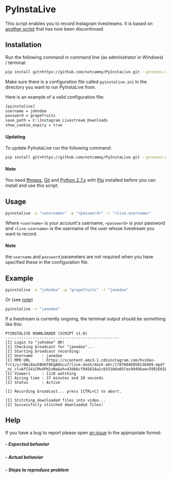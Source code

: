 # PyInstaLive
This script enables you to record Instagram livestreams. It is based on [another script](https://github.com/taengstagram/instagram-livestream-downloader) that has now been discontinued. 

## Installation

Run the following command in command line (as administrator in Windows) / terminal:
```bash
pip install git+https://github.com/notcammy/PyInstaLive.git --process-dependency-links
```

Make sure there is a configuration file called ``pyinstalive.ini`` in the directory you want to run PyInstaLive from.

Here is an example of a valid configuration file:
```bash
[pyinstalive]
username = johndoe
password = grapefruits
save_path = C:\Instagram_Livestream_Downloads
show_cookie_expiry = true
```

#### Updating

To update PyInstaLive run the following command:

```bash
pip install git+https://github.com/notcammy/PyInstaLive.git --process-dependency-links --upgrade
```

#### Note
You need [ffmpeg](https://ffmpeg.org/download.html), [Git](https://git-scm.com/downloads) and [Python 2.7.x](https://www.python.org/downloads/release/python-2713/) with [Pip](https://pip.pypa.io/en/stable/installing/) installed before you can install and use this script.

## Usage
```bash
pyinstalive -u "<username>" -p "<password>" -r "<live-username>"
```

Where ``<username>`` is your account's username, ``<password>`` is your password and ``<live-username>`` is the username of the user whose livestream you want to record.

#### Note
the `username` and `password` parameters are not required when you have specified these in the configuration file.

## Example
```bash
pyinstalive -u "johndoe" -p "grapefruits" -r "janedoe"
```
Or (see [note](https://github.com/notcammy/PyInstaLive#note-1))
```bash
pyinstalive -r "janedoe"
```

If a livestream is currently ongoing, the terminal output should be something like this:

```
PYINSTALIVE DOWNLOADER (SCRIPT v1.0)
--------------------------------------------------
[I] Login to "johndoe" OK!
[I] Checking broadcast for "janedoe"...
[I] Starting broadcast recording:
[I] Username    : janedoe
[I] MPD URL     : https://scontent-ams3-1.cdninstagram.com/hvideo-frc1/v/rNAi8avEBU6f0EgB0oLu7/live-dash/dash-abr/17870846050136409.mpd?_nc_rl=AfCS41CMvXPH2xWa&oh=43d66cf045816a1c83310da05fac0949&oe=5992E01E
[I] Viewers     : 1118 watching
[I] Airing time : 37 minutes and 20 seconds
[I] Status      : Active

[I] Recording broadcast... press [CTRL+C] to abort.

[I] Stitching downloaded files into video...
[I] Successfully stitched downloaded files!
```

## Help
If you have a bug to report please open [an issue](https://github.com/notcammy/PyInstaLive/issues) in the appropriate format:

##### - Expected behavior


##### - Actual behavior


##### - Steps to reproduce problem
